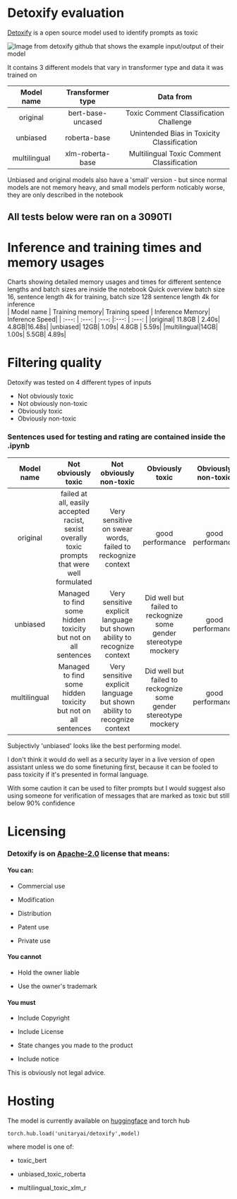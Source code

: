 
# Detoxify evaluation

[Detoxify](https://github.com/unitaryai/detoxify) is a open source model used to identify prompts as toxic

  

<img  src="https://raw.githubusercontent.com/unitaryai/detoxify/master/examples.png"  alt="Image from detoxify github that shows the example input/output of their model"  />

  
  

It contains 3 different models that vary in transformer type and data it was trained on

  
  
  

| Model name | Transformer type | Data from |
| :---: | :---: | :---: |
|original| bert-base-uncased| Toxic Comment Classification Challenge|
|unbiased| roberta-base| Unintended Bias in Toxicity Classification|
|multilingual| xlm-roberta-base| Multilingual Toxic Comment Classification|
Unbiased and original models also have a 'small' version - but since normal models are not memory heavy, and small models perform noticably worse, they are only described in the notebook

## All tests below were ran on a 3090TI

# Inference and training times and memory usages
Charts showing detailed memory usages and times for different sentence lengths and batch sizes are inside the notebook
Quick overview batch size 16, sentence length 4k for training, batch size 128 sentence length 4k for inference  
| Model name | Training memory| Training speed | Inference Memory| Inference Speed|
| :---: | :---: | :---: |:---: | :---: |
|original| 11.8GB | 2.40s| 4.8GB|16.48s|
|unbiased| 12GB| 1.09s| 4.8GB | 5.59s|
|multilingual|14GB| 1.00s| 5.5GB| 4.89s|

# Filtering quality
Detoxify was tested on 4 different types of inputs
- Not obviously toxic
- Not obviously non-toxic
- Obviously toxic
- Obviously non-toxic

### Sentences used for testing and rating are contained inside the .ipynb
| Model name | Not obviously toxic| Not obviously non-toxic | Obviously toxic| Obviously non-toxic|
| :---: | :---: | :---: |:---: | :---: |
|original| failed at all, easily accepted racist, sexist overally toxic prompts that were well formulated |Very sensitive on swear words, failed to reckognize context| good performance|good performance|
|unbiased|Managed to find some hidden toxicity but not on all sentences| Very sensitive explicit language but shown ability to recognize context| Did well but failed to reckognize some gender stereotype mockery | good performance
|multilingual|Managed to find some hidden toxicity but not on all sentences| Very sensitive explicit language but shown ability to recognize context| Did well but failed to reckognize some gender stereotype mockery | good performance

Subjectivly 'unbiased' looks like the best performing model. 

I don't think it would do well as a security layer in a live version of open assistant unless we do some finetuning first, because it can be fooled to pass toxicity if it's presented in formal language. 

With some caution it can be used to filter prompts but I would suggest also using someone for verification of messages that are marked as toxic but still below 90% confidence  


# Licensing

### Detoxify is on [Apache-2.0](https://github.com/unitaryai/detoxify/blob/master/LICENSE) license that means:

#### You can:

- Commercial use

- Modification

- Distribution

- Patent use

- Private use

  

#### You cannot

- Hold the owner liable

- Use the owner's trademark

  

#### You must

- Include Copyright

- Include License

- State changes you made to the product

- Include notice

  

This is obviously not legal advice.


# Hosting

The model is currently available on [huggingface](https://huggingface.co/unitary) and torch hub 
```
torch.hub.load('unitaryai/detoxify',model)
```
 where model is one of:

- toxic_bert

- unbiased_toxic_roberta

- multilingual_toxic_xlm_r